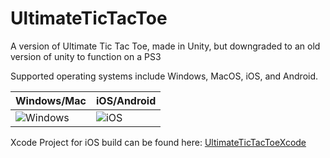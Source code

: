 # UltimateTicTacToe

A version of Ultimate Tic Tac Toe, made in Unity, but downgraded to an old version of unity to function on a PS3

Supported operating systems include Windows, MacOS, iOS, and Android.

| Windows/Mac     | iOS/Android       |
| -------------- | -------------- |
| ![Windows](https://i.imgur.com/jWrY3s3.jpg)   | ![iOS](https://i.imgur.com/80Ue9Vz.png)    |

Xcode Project for iOS build can be found here: [UltimateTicTacToeXcode](https://github.com/Romano-Garmez/UltimateTicTacToeXcode)
